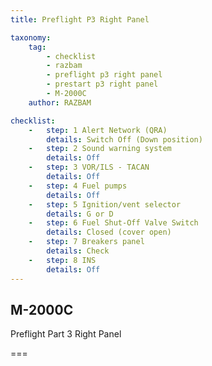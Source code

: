 ```yaml
---
title: Preflight P3 Right Panel

taxonomy:
    tag:
        - checklist
        - razbam
        - preflight p3 right panel
        - prestart p3 right panel
        - M-2000C
    author: RAZBAM

checklist:
    -   step: 1 Alert Network (QRA)   
        details: Switch Off (Down position) 
    -   step: 2 Sound warning system   
        details: Off 
    -   step: 3 VOR/ILS - TACAN   
        details: Off 
    -   step: 4 Fuel pumps   
        details: Off 
    -   step: 5 Ignition/vent selector   
        details: G or D 
    -   step: 6 Fuel Shut-Off Valve Switch   
        details: Closed (cover open) 
    -   step: 7 Breakers panel   
        details: Check 
    -   step: 8 INS   
        details: Off
---
```


## M-2000C 
Preflight Part 3 Right Panel

===

